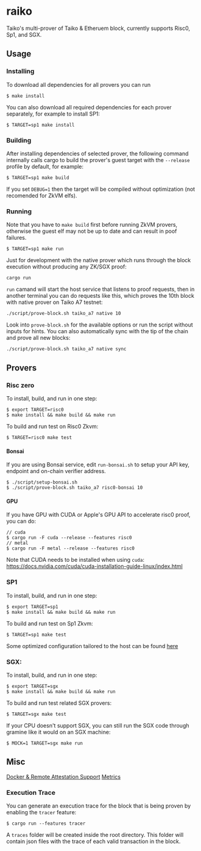 # raiko

Taiko's multi-prover of Taiko & Etheruem block, currently supports Risc0, Sp1, and SGX.

## Usage

### Installing

To download all dependencies for all provers you can run

```console
$ make install
```

You can also download all required dependencies for each prover separately, for example to install SP1:

```console
$ TARGET=sp1 make install
```
### Building

After installing dependencies of selected prover, the following command internally calls cargo to build the prover's guest target with the `--release` profile by default, for example:
```console
$ TARGET=sp1 make build
```
If you set `DEBUG=1` then the target will be compiled without optimization (not recomended for ZkVM elfs).

### Running

Note that you have to `make build` first before running ZkVM provers, otherwise the guest elf may not be up to date and can result in poof failures.
```console
$ TARGET=sp1 make run
```
Just for development with the native prover which runs through the block execution without producing any ZK/SGX proof:
```
cargo run
```
`run` camand will start the host service that listens to proof requests, then in another terminal you can do requests like this, which proves the 10th block with native prover on Taiko A7 testnet:
```
./script/prove-block.sh taiko_a7 native 10
```
Look into `prove-block.sh` for the available options or run the script without inputs for hints. You can also automatically sync with the tip of the chain and prove all new blocks:

```
./script/prove-block.sh taiko_a7 native sync
```

## Provers
### Risc zero
To install, build, and run in one step:
```console
$ export TARGET=risc0
$ make install && make build && make run
```
To build and run test on Risc0 Zkvm:
```console
$ TARGET=risc0 make test
```
#### Bonsai
If you are using Bonsai service, edit `run-bonsai.sh` to setup your API key, endpoint and on-chain verifier address.
```console
$ ./script/setup-bonsai.sh
$ ./script/prove-block.sh taiko_a7 risc0-bonsai 10
```
#### GPU
If you have GPU with CUDA or Apple's GPU API to accelerate risc0 proof, you can do:

```console
// cuda
$ cargo run -F cuda --release --features risc0
// metal
$ cargo run -F metal --release --features risc0
```

Note that CUDA needs to be installed when using `cuda`: https://docs.nvidia.com/cuda/cuda-installation-guide-linux/index.html

### SP1
To install, build, and run in one step:
```console
$ export TARGET=sp1
$ make install && make build && make run
```
To build and run test on Sp1 Zkvm:
```console
$ TARGET=sp1 make test
```
Some optimized configuration tailored to the host can be found [here](docs/README_Sp1.md)

### SGX:
To install, build, and run in one step:
```console
$ export TARGET=sgx
$ make install && make build && make run
```
To build and run test related SGX provers:
```console
$ TARGET=sgx make test
```
If your CPU doesn't support SGX, you can still run the SGX code through gramine like it would on an SGX machine:

```console
$ MOCK=1 TARGET=sgx make run
```

## Misc
[Docker & Remote Attestation Support](docs/README_Docker_and_RA.md)
[Metrics](docs/README_Metrics.md)

### Execution Trace

You can generate an execution trace for the block that is being proven by enabling the `tracer` feature:
```console
$ cargo run --features tracer
```

A `traces` folder will be created inside the root directory. This folder will contain json files with the trace of each valid transaction in the block.